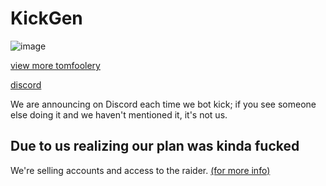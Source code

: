 # KickGen

![image](https://user-images.githubusercontent.com/83934299/231329919-3955e93a-cde4-48e1-8159-ed7cdf9faaba.png)

[view more tomfoolery](https://github.com/The-Botting-Cartel/kickgen-public/blob/main/screenshots.md)

[discord](https://discord.gg/ZSmwQ3VvaG)

We are announcing on Discord each time we bot kick; if you see someone else doing it and we haven't mentioned it, it's not us.

## Due to us realizing our plan was kinda fucked
We're selling accounts and access to the raider. [(for more info)](https://discord.gg/ZSmwQ3VvaG)
